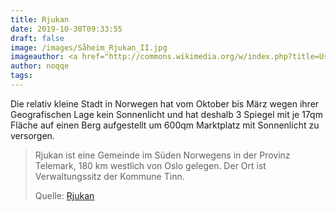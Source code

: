 ```yaml
---
title: Rjukan
date: 2019-10-30T09:33:55
draft: false
image: /images/Såheim_Rjukan_II.jpg
imageauthor: <a href="http://commons.wikimedia.org/w/index.php?title=User:David40226543&amp;action=edit&amp;redlink=1" class="new" title="User:David40226543 (page does not exist)">David Aasen Sandved</a>
author: noqqe
tags:
---
```


Die relativ kleine Stadt in Norwegen hat vom Oktober bis März wegen ihrer
Geografischen Lage kein Sonnenlicht und hat deshalb 3 Spiegel mit je 17qm
Fläche auf einen Berg aufgestellt um 600qm Marktplatz mit Sonnenlicht zu
versorgen.

> Rjukan ist eine Gemeinde im Süden Norwegens in der Provinz Telemark, 180 km
> westlich von Oslo gelegen. Der Ort ist Verwaltungssitz der Kommune Tinn.
>
> Quelle: [Rjukan](https://de.wikipedia.org/wiki/Rjukan)
